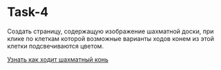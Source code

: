 # Task-4
Создать страницу, содержащую изображение шахматной доски, при клике по клеткам которой возможные варианты ходов конем из этой клетки подсвечиваются цветом.

[Узнать как ходит шахматный конь](https://perekopskyi.github.io/task4-moveHorseOnBoard/ "Узнать как ходит конь")

